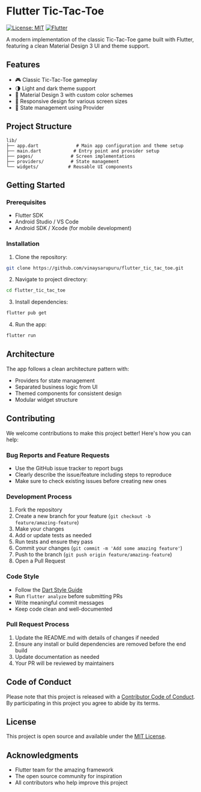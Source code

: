 # Flutter Tic-Tac-Toe

[![License: MIT](https://img.shields.io/badge/License-MIT-yellow.svg)](https://opensource.org/licenses/MIT)
[![Flutter](https://img.shields.io/badge/Flutter-3.x-blue.svg)](https://flutter.dev)

A modern implementation of the classic Tic-Tac-Toe game built with Flutter, featuring a clean Material Design 3 UI and theme support.

## Features

- 🎮 Classic Tic-Tac-Toe gameplay
- 🌗 Light and dark theme support
- 🎨 Material Design 3 with custom color schemes
- 📱 Responsive design for various screen sizes
- 🔄 State management using Provider

## Project Structure

```
lib/
├── app.dart              # Main app configuration and theme setup
├── main.dart            # Entry point and provider setup
├── pages/              # Screen implementations
├── providers/          # State management
└── widgets/           # Reusable UI components
```

## Getting Started

### Prerequisites

- Flutter SDK
- Android Studio / VS Code
- Android SDK / Xcode (for mobile development)

### Installation

1. Clone the repository:
```bash
git clone https://github.com/vinaysarupuru/flutter_tic_tac_toe.git
```

2. Navigate to project directory:
```bash
cd flutter_tic_tac_toe
```

3. Install dependencies:
```bash
flutter pub get
```

4. Run the app:
```bash
flutter run
```

## Architecture

The app follows a clean architecture pattern with:
- Providers for state management
- Separated business logic from UI
- Themed components for consistent design
- Modular widget structure

## Contributing

We welcome contributions to make this project better! Here's how you can help:

### Bug Reports and Feature Requests

- Use the GitHub issue tracker to report bugs
- Clearly describe the issue/feature including steps to reproduce
- Make sure to check existing issues before creating new ones

### Development Process

1. Fork the repository
2. Create a new branch for your feature (`git checkout -b feature/amazing-feature`)
3. Make your changes
4. Add or update tests as needed
5. Run tests and ensure they pass
6. Commit your changes (`git commit -m 'Add some amazing feature'`)
7. Push to the branch (`git push origin feature/amazing-feature`)
8. Open a Pull Request

### Code Style

- Follow the [Dart Style Guide](https://dart.dev/guides/language/effective-dart/style)
- Run `flutter analyze` before submitting PRs
- Write meaningful commit messages
- Keep code clean and well-documented

### Pull Request Process

1. Update the README.md with details of changes if needed
2. Ensure any install or build dependencies are removed before the end build
3. Update documentation as needed
4. Your PR will be reviewed by maintainers

## Code of Conduct

Please note that this project is released with a [Contributor Code of Conduct](CODE_OF_CONDUCT.md). By participating in this project you agree to abide by its terms.

## License

This project is open source and available under the [MIT License](LICENSE).

## Acknowledgments

- Flutter team for the amazing framework
- The open source community for inspiration
- All contributors who help improve this project
